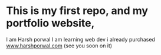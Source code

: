 # This is my first repo, and my portfolio website,
I am Harsh porwal 
I am learning web dev 
i already purchased www.harshporwal.com (see you soon on it)
